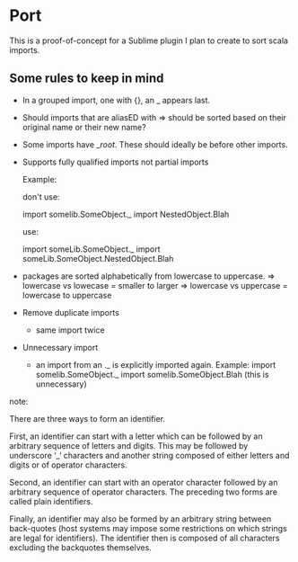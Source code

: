 # Port #

This is a proof-of-concept for a Sublime plugin I plan to create to sort scala imports.

## Some rules to keep in mind ##

* In a grouped import, one with {}, an _ appears last.
* Should imports that are aliasED with => should be sorted based on their original name or their new name?
* Some imports have __root_. These should ideally be before other imports.
* Supports fully qualified imports not partial imports

  Example:

  don't use:

  import somelib.SomeObject._
  import NestedObject.Blah

  use:

  import someLib.SomeObject._
  import someLib.SomeObject.NestedObject.Blah

* packages are sorted alphabetically from lowercase to uppercase.
 => lowercase vs lowecase = smaller to larger
 => lowercase vs uppercase = lowercase to uppercase

* Remove duplicate imports
  - same import twice
* Unnecessary import
  - an import from an ._ is explicitly imported again.
       Example:
       import somelib.SomeObject._
       import somelib.SomeObject.Blah (this is unnecessary)

note:

There are three ways to form an identifier.

First, an identifier can start with a letter which can be followed by an arbitrary sequence of letters and digits. This may be followed by underscore ‘_‘ characters and another string composed of either letters and digits or of operator characters.

Second, an identifier can start with an operator character followed by an arbitrary sequence of operator characters. The preceding two forms are called plain identifiers.

Finally, an identifier may also be formed by an arbitrary string between back-quotes (host systems may impose some restrictions on which strings are legal for identifiers). The identifier then is composed of all characters excluding the backquotes themselves.
